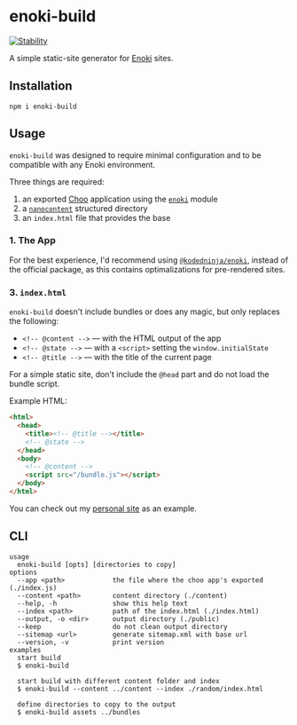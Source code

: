 # enoki-build
<a href="https://nodejs.org/api/documentation.html#documentation_stability_index">
  <img src="https://img.shields.io/badge/stability-experimental-orange.svg?style=flat-square" alt="Stability"/>
</a>

A simple static-site generator for [Enoki](https://enoki.site/) sites.

## Installation
```
npm i enoki-build
```

## Usage
`enoki-build` was designed to require minimal configuration and to be compatible with any Enoki environment.

Three things are required: 

1. an exported [Choo](https://github.com/choojs/choo/) application using the [`enoki`](https://npmjs.com/package/enoki) module
2. a [`nanocontent`](https://github.com/jondashkyle/nanocontent) structured directory
3. an `index.html` file that provides the base

### 1. The App

For the best experience, I'd recommend using [`@kodedninja/enoki`](https://github.com/kodedninja/enoki), instead of the official package, as this contains optimalizations for pre-rendered sites.

### 3. `index.html`

`enoki-build` doesn't include bundles or does any magic, but only replaces the following:

- `<!-- @content -->` ― with the HTML output of the app
- `<!-- @state -->` ― with a `<script>` setting the `window.initialState`
- `<!-- @title -->` ― with the title of the current page

For a simple static site, don't include the `@head` part and do not load the bundle script.

Example HTML:

```html
<html>
  <head>
    <title><!-- @title --></title>
    <!-- @state -->
  </head>
  <body>
    <!-- @content -->
    <script src="/bundle.js"></script>
  </body>
</html>
```

You can check out my [personal site](https://github.com/kodedninja/hex22.org) as an example.

## CLI
```
usage
  enoki-build [opts] [directories to copy]
options
  --app <path>            the file where the choo app's exported (./index.js)
  --content <path>        content directory (./content)
  --help, -h              show this help text
  --index <path>          path of the index.html (./index.html)
  --output, -o <dir>      output directory (./public)
  --keep                  do not clean output directory
  --sitemap <url>         generate sitemap.xml with base url
  --version, -v           print version
examples
  start build
  $ enoki-build

  start build with different content folder and index
  $ enoki-build --content ../content --index ./random/index.html

  define directories to copy to the output
  $ enoki-build assets ../bundles
```

